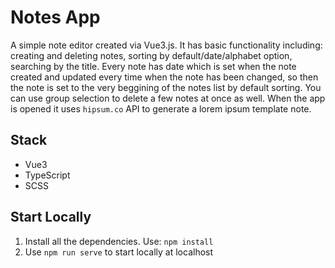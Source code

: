 # Notes App
A simple note editor created via Vue3.js. It has basic functionality including: creating and deleting notes, sorting by default/date/alphabet option, searching by the title. Every note has date which is set when the note created and updated every time when the note has been changed, so then the note is set to the very beggining of the notes list by default sorting. You can use group selection to delete a few notes at once as well. When the app is opened it uses `hipsum.co` API to generate a lorem ipsum template note.

## Stack

- Vue3 
- TypeScript
- SCSS

## Start Locally
1. Install all the dependencies. Use: `npm install`
2. Use `npm run serve` to start locally at localhost
